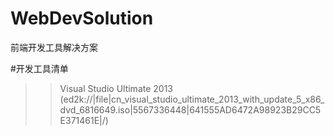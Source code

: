 # WebDevSolution
前端开发工具解决方案

#开发工具清单<br>
>>Visual Studio Ultimate 2013<br>
     (ed2k://|file|cn_visual_studio_ultimate_2013_with_update_5_x86_dvd_6816649.iso|5567336448|641555AD6472A98923B29CC5E371461E|/)
